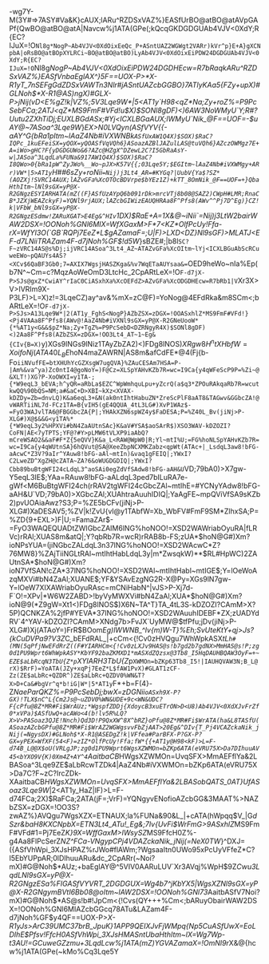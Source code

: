 -wg7Y-M(3Y#=>7ASY#Va&K}cAUX;lARu^RZDSxVAZ%}EASfUrBO@atBO@atAVpGAPf{QwBO@atBO@atA|Navcw%j1ATA(GPe(;kQcqGKDGDGUAb4VJV<0XdY;R{EC?IJuX=!O`Nl8g*NogP~Ab4VJV<0XdOixEeQc_P+ASntUAZ2WGWgt2VARr)kVr^p}E+A}gXCNpbA|oRsBO@atBOpXYLRCi~BO@atBO@atBO)LyAb4VJV<0XdOixEiPDW24DGDGUAb4VJV<0XdY;R{EC?IJuX=!O`Nl8g*NogP~Ab4VJV<0XdOixEiPDW24DGDHEcw=R7bRaqkARu^RZDSxVAZ%}EASfVnbaEglAX^}5F==UOX-P>*X-R1yT_7nSEFgGdZDSxVAWTn3Nlr#jASntUAZcbGGBO}7ATlyKAa5{FZy+upX)#GLNoh$*X-R1@AS)ngX)#GLX-P>jNij(vD<E%gZ!k|VZ%;5V3Lqe9W*|5<AT1y`H98<qZ*Na;Zy+roZ%=P9PcSebFCa;2ATJ<qZ*MS9FmF#VFd!u$X)$SONl8gDF)<)6AW3NoWMyU`Y;R#?Uutu2ZXhTiDj;EUXLBGdASx;#Yj<ICXLBGaAUX;lWMyU`Nik_@F==UOF=-$uAY@~7ASoa^3Lqe9W*}*EX>N0LVQyn(ASfVYV{{-aAY^G{bRa1pItm~lAaZ4Nb#iVXWNBk`ASfUxAW1Q4X)$SOX)$RaC?IQPc_1kuEFeiSX=yQOX=yQOASfVqVQh6}ASoazAZBlJAZulLAS@tuVQh6}AZczOWMgz7E+A=iWo>gHC?F{yDGDGUWo&6?AZc@HZgX^DZewL2C?I5GbRaAsY-w|JASoa^3LqdLa%FUNa&917AW1Q4X)$SOX)$RaC?I8QWo>0{bRa1pW^ZyJWo%__Wo~pJX>K57V{{;03Lqe5Y;$EGItm~lAaZ4Nb#iVXWMgy+ARr)VW*|5>AT1y`H##6sZy+roNii`=Nij)j3Lt4_AR=#KYGq?|UubV{Ya$?SZ*(AOZXj!SVRC14AUX;lAZvGFa%XcOTOcBDVrpe$bYEz1Z)+kTT_8OmNik_@F==UOF=+}QbaHthItm~lNl9sGX=yP@X-R2GNgzESYIARHATA(mZ((F}ASfUzAYpQ6b091rDk>mrcVTj8b08@SAZ2)CWpH#LMR;RnaCB*JZXjWEAZckyF)=YQNl9rjAUX;lAZcbGIWizEAUQHRAa8F^Pfs8(AWv^^Pj7D^Eg)}CZ!k|VFbW_bNl9sGX=yP@X-R2GNgzESdmw!ZARuXGAT>E4Eg&^HIv`1DX)$RaE+A=1X&@~iNii`=Nij)j3LtW2bairWAW2DSX=!OONoh%GNl6MIX=WfXGaxM>F*7<KZ*OlfPcUy!Ffa-rX=WfYI3O(`GB`RQPj7EeZ*L$gAZamaF=;U|F)>LXD<DZ}Nl9sGF)>MLATJ<EF-d7LNiiTRAZam4F-d7jNoh%GF$!d5W*}sBZE#;|b8l`SC?F~zVRC14AS@s%Dj;ijVRC14ASoa^3Lt4_AZ~ATAZvGFa%XcOItm~lYj<ICXLBGuAbScRCuweEWo~pQAUYs4AS?<XCv$6QaBF3Gb0;7=AXIX7WgsjHASZKga&%v7WqETaAUYsaa&=`OED9heWo~nIa%Ep(b7N^~Cm=c?MqzAoWeOmD3LtcHc_2CpARtLeX=!O`F-d7jX-P>SJs@gxZ*CwiAY^rIaC0CiASxhXa%XcOEFdZ>AZvGFa%XcODGDHEcw=R7bRb1|V`Xr3X>V>IVRIm9X-P3LF)>L=X)z!=3LqeCZ)ay^av&%mX=zC@F)=YoNog@4EFdRka&m8SCm<;bARtLeX=!O`F-d7jX-P>SJs>A13Lqe9W*|2(AT1y_FghS<NogP}AZbZSX=zDGX=!OOASxhlZ*MS9FmF#VFd!}<Pj4VAAa8F^Pfs8(AWv@!AaZ4Nb#iVXNl9sGX=yP@X-R2GNeUooW*{*%AT1y<G&&$pZ*Na;Zy+TgZ%=P9PcSebD<DZRNgyR4X)$SONl8gDF)<)2Aa8F^Pfs8(AZbZSX=zDGX=!OO3Lt4_AT~1~Eg&{CIv{B=X)`y)XGs9lNGs9lNiz1TAyZbZA2)<)FDg8lNOS$)XRgw8H^ntXHbfW=XoifoNj(ATA40L_BE%tfPg%E<DX8b-Fj)jiNpu+yZADESAo`iiNGDz=X=B{vIA^&gE|@=TA_4tL3yUfSAH_4qWUtnSAAnv8H9yuTAeIxSd*G|_Ve%fFEX`iiN*r9lNuJI?CR38aA&aoSAVGY)Zc7_}Lj2^&X3JVDZ5otL3hpWhWFVIvCjc+yZt!@bZaib1LCNKZA%2jfP#YEVAL)<)F*$hoN4maZAWRN|AS8m&afCdFE*@4(Fj{b-Fo`iiNVufFE=btXHUhYcGZXsgW7ugQVA}%ZAuCESAm7HSA=P-|Am%&va^ya)Zc0ntI4@goNoY=)F@Cz=XLSpYAHvKZb7R=wc=I9Ca{y4qWFeScP9P=%Zi~@&XLT!)XG?P-XoOWXI=y1TA-;{*W9eqL3_bEVA;h^yQR=aRbLa$EZC^WpWmhquLpu+yZcrQ(a$q3*ZPOuRAkqaRb7R=wcutkwQQ%90bQS=NM;a#&aC+D>XBI~kXz<XVAX-kDZDy=Zb=dnvLQ)K&a6eqL3+&N(ak0ntIhtHabuZN*ZreScPlF8aAT8&TAGwv&GGbcZA!@vWARTiiNL7d-FCz1TA=B{vIH5(gE4QQUA_4tL3LG#)XvP1WAz$-=FyO3WAJvlTA6@FBGGbcZA{P|;YHAkXZN6spWZ4y$FaDESA;P=%Z40L_Bv(jiNj>P-XLG#)X@$&&G<y1TA%*{*W9eqL3y2%HPXVi#bN4ZaAUtnSAc}K&aV#YSA$aoSArR$)XSO3WAV-kDZOZI?CoFN|AE<7yTPTS;YF@?#Y>pLMW6tVLXP9iaAbQ?mCreWSAO2&&aF#F*Z{5eQVV}K&a_L<RAW@WpW0|R;Yl~mtI%U;=FG%hoNLSpYAHvKZb7R=wc=I9Ca{y4qWUtnSA}6hQVut@SA@XeeZbpNCXMKZabz<qpWt(ATAc+|_LsdqL3aw8!bFG-aAcwC*Z3V?9aIr^YAuw8!bFG-aAl~mtIn)&vaq1gFEIQ|;YWxI?C2LweZD^XgZH@cZATA~ZA?6&oWUGDGDIQ|;YWxI?Cbb89buBtgWFI24cLdqL3^aoSAi0egZdVfSAdw8!bFG-aAH&U`VD;79bA0)>X7gw-Y5eqL3IE$;YAa=RAuw8!bFG-aALdqL3ped7bILuRA7e-gWf<M6BuBtgWFI24ch(rRAV2tgWFI24cGbcZAl~mtIhE=#YCNyYAdw8!bFG-aAH&U`VD;79bA0)>XGbcZAl;XUAhtraAuuhIDIQ|;YaAgFE~mpQViVfSA9sKZb2)pvUOAiaAwz?S3;P=%ZE5bCFv(jiNj>P-XLG#)XaDESAV5;%ZV|k!ZvU{vI@y1TAbfW=Xb_WbFV#FmF9SM*ZlhxSA;P=%ZD{9+EXL>)F|U;=FamaZAr$-=FyO3WAQEQUADtZWIGbcZAIM6lNG%hoNOO!=XSD2WAWriabOyuRA|fLRVc)rRAl;XUAS8m&atQ|;Y?qbRb7R=wcR)rRAB8b-FS;zUA*$hoN@G#)Xm?ioNPsYUA=(jiNGbcZALdqL3n37lNG%hoNOO!=XSD2WAcwC*Z?76MW8}%ZAjTiiNGLtRAl~mtIhtHabLdqL3y|m*ZwsqkW)**$RL#HpWC)2ZAUtnSA*$hoN@G#)Xm?ioN7VfSAN!cZA*37lNG%hoNOO!=XSD2WAl~mtIhtHabl~mtIGE$;Y=lOeWoAzqMXVi#bN4ZaAl;XUANE$;YF&YSAvEzgNG2R-X@Py=XGs9lN7gw-Y=lOeW7XIXAWriabOyuRAsc=mCNiHabN^|vJS>P-Xj7d-F`O!=XPv|*W6W2ZABD>!byVyMWXVi#bN4ZaAl;XUA*$hoN@G#)Xm?ioN@9(*Z9gW=Xt1<)FDg8lNOS$)X6N~TA^T}TA_4tL3S-kDZOZI?CAmM>X?5P)QCNKZA%2jfP#YEVA*37lNG%hoNOO!=XSD2WAuuhIDEBF*ZX;zUADYdRV`4^YAV-kDZOZI?CAmM>XNdg7b>FvJX`UyMW@$tfPfu;jDv(jiNj>P-XLG#)Xj(ATAoY=)FrR$BOom*Eg)lWWNB_^Iv{m)W-T}%Eh;SvUteKtY+qj>Js?{kCuDVPa9?V3Z*C_bEFdRAL_|+cCm<{!Cv0zHVQgu7WhWpkASX*tL`h#(MN(5qPfjNwEFdRrZ((F#YIARHCm<{!Cv0zLXJv9HAS@s!b7gd2b7gdNX>MmHAS@s!P;zg0d1PU9Wprt6WhWpkASY*KbYF92baZKMXD1*mASXdZQzsx@3Tb8_I5HqDAUHBQAW3OyF=+~EZE$aLbRcqN3TbU{Z*p`XYIARH3TbU{Z*p`XWMOn=bZKp63Tb8_I5!|IAUHQVAW3N;B_L@rX)$RrF)=YoATA(JZy+xqPj7EeZ*L$fAW1PvX)#GLAT1zCF-Zz(ZE$aLbRc+QZDR^)ZE$aLbRc+QZDV0%WN&T?X>D+Ca&#bgVr^q*b!iG|W*|5*AT1y`F*+b=F(4}-Z*NaeParQKZ%=P9PcSebDj;bwX=zDGNii`oASxh9X-P?GX)!TLX$nC^L{Cm2Js@~uZDV0%WN&UDE+9c<WN&UDC?F{cPfu@8Z*MR#Fi$WrAUz;*WgspfZDDj{XdoycB3xuETrON>D<U8)Ab4VJV<0XdXJvFrZf0*xVPa)$ASfUwQ+acAWo<4(b!lv5R%LQ?X>V>PASoaz3QJE!Nnch)Qd3D!P9QxXW^8X^bRZ}oPfu@8Z*MR#Fi$WrATA(ha&L8TASfU(ASoazAZcbGPfu@8Z*MR#Fi$WrAZ2WGWgsvvFbZjAAT>20Eg&^DIv{T_Pj4VCAZckaNik_jNij(=NgysDX)#GLNoh$*X-R1@ASEDgZ!k|VFfea#ParBFX-P?GX-P?GX=yPEX=WfXF(54<F)=zIZ*OlfPcUy!Ffa;fW*{{+AT1y@H98<kF)>L=F-d74B_L@@X$oU(VRLgJP;zg0d1PU9Wprt6WgsXZWMOn=bZKp6ATA(eVRU75X>Da7DIhuuAV45<bYXO9V{K)0Xm4Z+AY^4`AaitbaCB*HWgsXZWMOn=UvqSFX>MmAEFflYa&2LBASoa^3Lqe9ZE$aLbRcwTZDk4|AaZ4Nb#iVXWMOn=bZKp6ATA(eVRU75X>Da7C?F~zC?IrcZDk-XAaitbaCB*HWgsXZWMOn=UvqSFX>MmAEFflYa&2LBASobQATS_0AT}UfASoaz3Lqe9W*|2<AT1y_HaZ|lF)>L=F-d74FCa;2X)$RaFCa;2ATA(jF=;VrF)=YQNgyvENofioAZcbGG&3MAAT%>NAZbZSX=zDGX=!OO3S?zwAZ%}AVQgu7WgsXZX=ETNAUX;la%FUNa&90&L_|+cATA(hWpqq$V_|G*dSzr&baH8KXCNpbX=ETN3Lt4_ATu!_Eg&;7Iv{UvFi$WrFmG>9ASxhlZ*MS9FmF#VFd#1=Pj7EeZ*K}9X=WffGaxM>IWsySZ*MS9FfcH0Z%-g4Aa8FlPcSerZ*NZ^FCa-VNgypCPj4VDAZckaNik_jNij(=NeX0TW*}^DXJ=({ASfVhWpi_3XJsHPAZ%rJWo#flAWm;?WgsaaItn0UWo95xPcUyVFfeZ*C?I5EbYUPpAR;0lDIhuuARu&dc_2CpARr(~Noi?mX)#G@Noh$*AUz;+baEglAY@^5VIV0AARuLUV`Xr3AVqj%WpH$9Z*Cwu3LqdLNl9sGX=yP@X-R2GNgzESa%FIGASfVYVRT_2DGDGUX=Wg4b7^jKbYX5|WgsXZNl9sGX=yP@X-R2GNgymBVtI6Bb08@oItm~lAW2DSX=!OONoh%GNl73*AaitbASfV7Noi?mX)#G@Noh$*AS@s!b#!JpCm<{!Cvs(QY+++%Cm<;bARuyObairWAW2DSX=!OONoh%GNl6MIAZcbGGcq78ATu&LAZam4F-d7jNoh%GF$y4QF==UOX-P>*X-R1yJs>ArC39UMC37brB_JpuK}1APP9QEIXJvFjWMpq{Np5CuASfUwX=EoLDIhE$Pfsv!FfcH0ASfVhWpi_3XJsHMASntUbaHthItm~lX=Wg7Wp-t3AU!=GCuweGZzmu+3LqdLcw%j1ATA(mZ)YGVAZamaX=!OmNl9r*X&@{hcw%j1ATA(GPe(~kMo%Cq3Lqe5Y